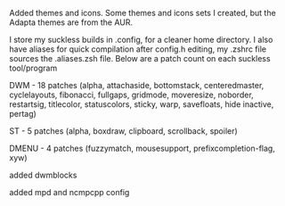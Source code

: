 Added themes and icons. Some themes and icons sets I created, but the Adapta themes are from the AUR.

I store my suckless builds in .config, for a cleaner home directory.
I also have aliases for quick compilation after config.h editing, my .zshrc file sources the .aliases.zsh file. Below are a patch count on each suckless tool/program

DWM - 18 patches (alpha, attachaside, bottomstack, centeredmaster, cyclelayouts, fibonacci, fullgaps, gridmode, moveresize, noborder, restartsig, titlecolor, statuscolors, sticky, warp, savefloats, hide inactive, pertag) 

ST - 5 patches (alpha, boxdraw, clipboard, scrollback, spoiler)

DMENU - 4 patches (fuzzymatch, mousesupport, prefixcompletion-flag, xyw)

added dwmblocks

added mpd and ncmpcpp config
